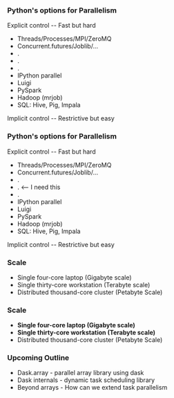 ### Python's options for Parallelism

Explicit control -- Fast but hard

*  Threads/Processes/MPI/ZeroMQ
*  Concurrent.futures/Joblib/...
*  .
*  .
*  .
*  IPython parallel
*  Luigi
*  PySpark
*  Hadoop (mrjob)
*  SQL: Hive, Pig, Impala

Implicit control -- Restrictive but easy


### Python's options for Parallelism

Explicit control -- Fast but hard

*  Threads/Processes/MPI/ZeroMQ
*  Concurrent.futures/Joblib/...
*  .
*  .  <-- I need this
*  .
*  IPython parallel
*  Luigi
*  PySpark
*  Hadoop (mrjob)
*  SQL: Hive, Pig, Impala

Implicit control -- Restrictive but easy


### Scale

*  Single four-core laptop (Gigabyte scale)
*  Single thirty-core workstation (Terabyte scale)
*  Distributed thousand-core cluster (Petabyte Scale)


### Scale

*  **Single four-core laptop (Gigabyte scale)**
*  **Single thirty-core workstation (Terabyte scale)**
*  Distributed thousand-core cluster (Petabyte Scale)


### Upcoming Outline

*  Dask.array - parallel array library using dask
*  Dask internals - dynamic task scheduling library
*  Beyond arrays - How can we extend task parallelism
